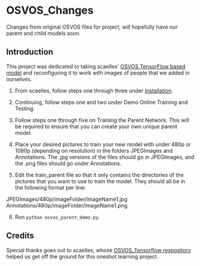 # OSVOS_Changes
Changes from original OSVOS files for project, will hopefully have our parent and child models soon.

## Introduction
This project was dedicated to taking scaelles' [OSVOS TensorFlow based model](https://github.com/scaelles/OSVOS-TensorFlow) and reconfiguring it to work with images of people that we added in ourselves.

1. From scaelles, follow steps one through three under [Installation](https://github.com/scaelles/OSVOS-TensorFlow#installation).

2. Continuing, follow steps one and two under Demo Online Training and Testing.

3. Follow steps one through five on Training the Parent Network. This will be required to ensure that you can create your own unique parent model.

4. Place your desired pictures to train your new model with under 480p or 1080p (depending on resolution) in the folders JPEGImages and Annotations. The .jpg versions of the files should go in JPEGImages, and the .png files should go under Annotations.

5. Edit the train_parent file so that it only contains the directories of the pictures that you want to use to train the model. They should all be in the following format per line:

  JPEGImages/480p/imageFolder/imageName1.jpg Annotations/480p/imageFolder/imageName1.png

6. Run ```python osvos_parent_demo.py```.



## Credits

Special thanks goes out to scaelles, whose [OSVOS_Tensorflow respository](https://github.com/scaelles/OSVOS-TensorFlow) helped us get off the ground for this oneshot learning project.
